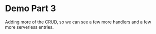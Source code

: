 # Demo Part 3

Adding more of the CRUD, so we can see a few more handlers and a few more serverless entries.


